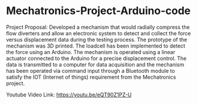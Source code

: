 # Mechatronics-Project-Arduino-code
Project Proposal:
Developed a mechanism that would radially compress the flow diverters and allow 
an electronic system to detect and collect the force versus displacement data 
during the testing process. The prototype of the mechanism was 3D printed. 
The loadcell has been implemented to detect the force using an Arduino. The 
mechanism is operated using a linear actuator connected to the Arduino for a 
precise displacement control. The data is transmitted to a computer for data 
acquisition and the mechanism has been operated via command input through a 
Bluetooth module to satisfy the IOT (Internet of things) requirement from the 
Mechatronics project.

Youtube Video Link: https://youtu.be/eQT90Z1PZ-U
